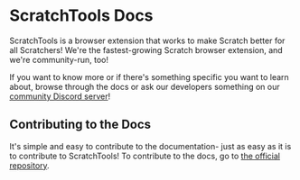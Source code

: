 # ScratchTools Docs
ScratchTools is a browser extension that works to make Scratch better for all Scratchers! We're the fastest-growing Scratch browser extension, and we're community-run, too!

If you want to know more or if there's something specific you want to learn about, browse through the docs or ask our developers something on our [community Discord server](https://scratchtools.app/discord)!

## Contributing to the Docs
It's simple and easy to contribute to the documentation- just as easy as it is to contribute to ScratchTools! To contribute to the docs, go to [the official repository](https://github.com/stforscratch/docs).

